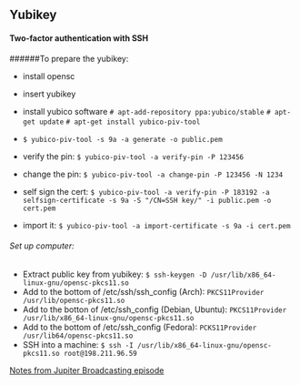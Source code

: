## Yubikey

#### Two-factor authentication with SSH
######To prepare the yubikey:
  * install opensc
  * insert yubikey
  * install yubico software
    `# apt-add-repository ppa:yubico/stable`
    `# apt-get update`
    `# apt-get install yubico-piv-tool`

  * `$ yubico-piv-tool -s 9a -a generate -o public.pem`
  * verify the pin:
      `$ yubico-piv-tool -a verify-pin -P 123456`
  * change the pin:
      `$ yubico-piv-tool -a change-pin -P 123456 -N 1234`
  * self sign the cert:
      `$ yubico-piv-tool -a verify-pin -P 183192 -a selfsign-certificate -s 9a -S "/CN=SSH key/" -i public.pem -o cert.pem`
  * import it:
      `$ yubico-piv-tool -a import-certificate -s 9a -i cert.pem`

###### Set up computer:
  * Extract public key from yubikey:
      `$ ssh-keygen -D /usr/lib/x86_64-linux-gnu/opensc-pkcs11.so`
  * Add to the bottom of /etc/ssh/ssh_config (Arch):
      `PKCS11Provider /usr/lib/opensc-pkcs11.so`
  * Add to the botton of /etc/ssh_config (Debian, Ubuntu):
      `PKCS11Provider /usr/lib/x86_64-linux-gnu/opensc-pkcs11.so`
  * Add to the bottom of /etc/ssh_config (Fedora):
     `PCKS11Provider /usr/lib64/opensc-pkcs11.so`
  * SSH into a machine:
     `$ ssh -I /usr/lib/x86_64-linux-gnu/opensc-pkcs11.so root@198.211.96.59`

[Notes from Jupiter Broadcasting episode](http://www.jupiterbroadcasting.com/85062/ssh-authentication-with-yubikey-las-373/)